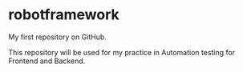 # robotframework

My first repository on GitHub.

This repository will be used for my practice in Automation testing for Frontend and Backend.
